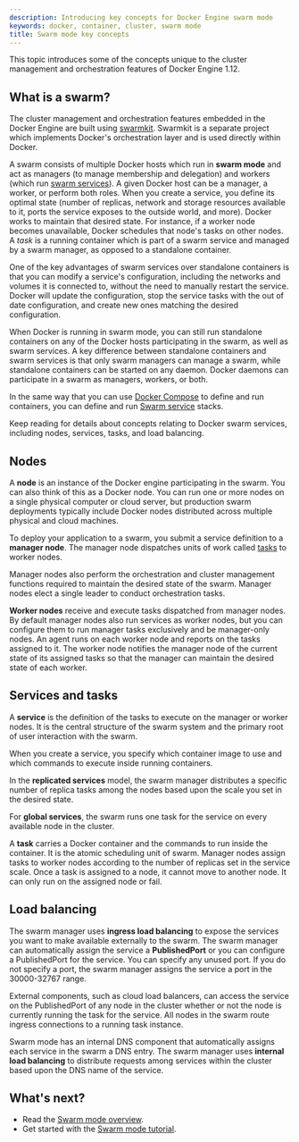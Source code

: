 ```yaml
---
description: Introducing key concepts for Docker Engine swarm mode
keywords: docker, container, cluster, swarm mode
title: Swarm mode key concepts
---
```


This topic introduces some of the concepts unique to the cluster management and
orchestration features of Docker Engine 1.12.

## What is a swarm?

The cluster management and orchestration features embedded in the Docker Engine
are built using [swarmkit](https://github.com/docker/swarmkit/). Swarmkit is a
separate project which implements Docker's orchestration layer and is used
directly within Docker.

A swarm consists of multiple Docker hosts which run in **swarm mode** and act as
managers (to manage membership and delegation) and workers (which run
[swarm services](#services-and-tasks)). A given Docker host can
be a manager, a worker, or perform both roles. When you create a service, you
define its optimal state (number of replicas, network and storage resources
available to it, ports the service exposes to the outside world, and more).
Docker works to maintain that desired state. For instance, if a worker node
becomes unavailable, Docker schedules that node's tasks on other nodes. A _task_
is a running container which is part of a swarm service and managed by a swarm
manager, as opposed to a standalone container.

One of the key advantages of swarm services over standalone containers is that
you can modify a service's configuration, including the networks and volumes it
is connected to, without the need to manually restart the service. Docker will
update the configuration, stop the service tasks with the out of date
configuration, and create new ones matching the desired configuration.

When Docker is running in swarm mode, you can still run standalone containers
on any of the Docker hosts participating in the swarm, as well as swarm
services. A key difference between standalone containers and swarm services is
that only swarm managers can manage a swarm, while standalone containers can be
started on any daemon. Docker daemons can participate in a swarm as managers,
workers, or both.

In the same way that you can use [Docker Compose](/compose/index.md) to define and run
containers, you can define and run [Swarm service](/engine/swarm/services.md) stacks.

Keep reading for details about concepts relating to Docker swarm services,
including nodes, services, tasks, and load balancing.

## Nodes

A **node** is an instance of the Docker engine participating in the swarm. You can also think of this as a Docker node. You can run one or more nodes on a single physical computer or cloud server, but production swarm deployments typically include Docker nodes distributed across multiple physical and cloud machines.

To deploy your application to a swarm, you submit a service definition to a
**manager node**. The manager node dispatches units of work called
[tasks](#services-and-tasks) to worker nodes.

Manager nodes also perform the orchestration and cluster management functions
required to maintain the desired state of the swarm. Manager nodes elect a
single leader to conduct orchestration tasks.

**Worker nodes** receive and execute tasks dispatched from manager nodes.
By default manager nodes also run services as worker nodes, but you can
configure them to run manager tasks exclusively and be manager-only
nodes. An agent runs on each worker node and reports on the tasks assigned to
it. The worker node notifies the manager node of the current state of its
assigned tasks so that the manager can maintain the desired state of each
worker.

## Services and tasks

A **service** is the definition of the tasks to execute on the manager or worker nodes. It
is the central structure of the swarm system and the primary root of user
interaction with the swarm.

When you create a service, you specify which container image to use and which
commands to execute inside running containers.

In the **replicated services** model, the swarm manager distributes a specific
number of replica tasks among the nodes based upon the scale you set in the
desired state.

For **global services**, the swarm runs one task for the service on every
available node in the cluster.

A **task** carries a Docker container and the commands to run inside the
container. It is the atomic scheduling unit of swarm. Manager nodes assign tasks
to worker nodes according to the number of replicas set in the service scale.
Once a task is assigned to a node, it cannot move to another node. It can only
run on the assigned node or fail.

## Load balancing

The swarm manager uses **ingress load balancing** to expose the services you
want to make available externally to the swarm. The swarm manager can
automatically assign the service a **PublishedPort** or you can configure a
PublishedPort for the service. You can specify any unused port. If you do not
specify a port, the swarm manager assigns the service a port in the 30000-32767
range.

External components, such as cloud load balancers, can access the service on the
PublishedPort of any node in the cluster whether or not the node is currently
running the task for the service.  All nodes in the swarm route ingress
connections to a running task instance.

Swarm mode has an internal DNS component that automatically assigns each service
in the swarm a DNS entry. The swarm manager uses **internal load balancing** to
distribute requests among services within the cluster based upon the DNS name of
the service.

## What's next?

* Read the [Swarm mode overview](index.md).
* Get started with the [Swarm mode tutorial](swarm-tutorial/index.md).

